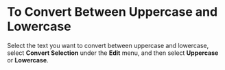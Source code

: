 # To Convert Between Uppercase and Lowercase

Select the text you want to convert between uppercase and lowercase, select
**Convert Selection** under the **Edit** menu, and then select **Uppercase** or
**Lowercase**.
